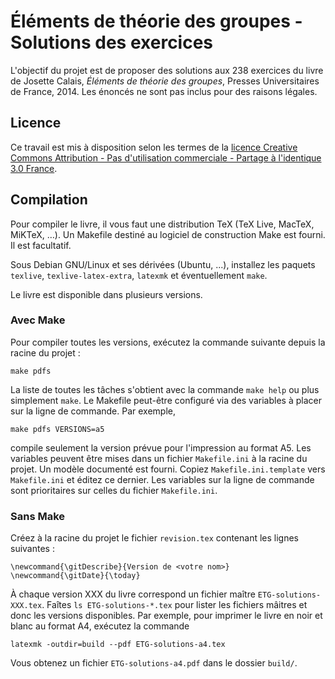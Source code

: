 # Éléments de théorie des groupes - Solutions des exercices


L'objectif du projet est de proposer des solutions aux 238 exercices du livre de Josette Calais, *Éléments de théorie des groupes*, Presses Universitaires de France, 2014.
Les énoncés ne sont pas inclus pour des raisons légales.

## Licence

Ce travail est mis à disposition selon les termes de la [licence Creative
Commons Attribution - Pas d'utilisation commerciale - Partage à l'identique 3.0
France](http://creativecommons.org/licenses/by-nc-sa/3.0/fr/).

## Compilation

Pour compiler le livre, il vous faut une distribution TeX (TeX Live, MacTeX, MiKTeX, …).
Un Makefile destiné au logiciel de construction Make est fourni.
Il est facultatif.

Sous Debian GNU/Linux et ses dérivées (Ubuntu, ...), installez les paquets `texlive`, `texlive-latex-extra`, `latexmk` et éventuellement `make`.

Le livre est disponible dans plusieurs versions.

### Avec Make

Pour compiler toutes les versions, exécutez la commande suivante depuis la racine du projet :

    make pdfs

La liste de toutes les tâches s'obtient avec la commande `make help` ou plus simplement `make`.
Le Makefile peut-être configuré via des variables à placer sur la ligne de commande.
Par exemple,

    make pdfs VERSIONS=a5

compile seulement la version prévue pour l'impression au format A5.
Les variables peuvent être mises dans un fichier `Makefile.ini` à la racine du projet.
Un modèle documenté est fourni.
Copiez `Makefile.ini.template` vers `Makefile.ini` et éditez ce dernier.
Les variables sur la ligne de commande sont prioritaires sur celles du fichier `Makefile.ini`.

### Sans Make

Créez à la racine du projet le fichier `revision.tex` contenant les lignes suivantes :

    \newcommand{\gitDescribe}{Version de <votre nom>}
    \newcommand{\gitDate}{\today}

À chaque version XXX du livre correspond un fichier maître `ETG-solutions-XXX.tex`.
Faîtes `ls ETG-solutions-*.tex` pour lister les fichiers mâitres et donc les versions disponibles.
Par exemple, pour imprimer le livre en noir et blanc au format A4, exécutez la commande

    latexmk -outdir=build --pdf ETG-solutions-a4.tex

Vous obtenez un fichier `ETG-solutions-a4.pdf` dans le dossier `build/`.
